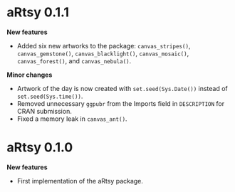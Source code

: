 # aRtsy 0.1.1

**New features**

- Added six new artworks to the package: `canvas_stripes()`, `canvas_gemstone()`, `canvas_blacklight()`, `canvas_mosaic()`, `canvas_forest()`, and `canvas_nebula()`.

**Minor changes**

- Artwork of the day is now created with `set.seed(Sys.Date())` instead of `set.seed(Sys.time())`.
- Removed unnecessary `ggpubr` from the Imports field in `DESCRIPTION` for CRAN submission.
- Fixed a memory leak in `canvas_ant()`.

# aRtsy 0.1.0

**New features**

- First implementation of the aRtsy package.